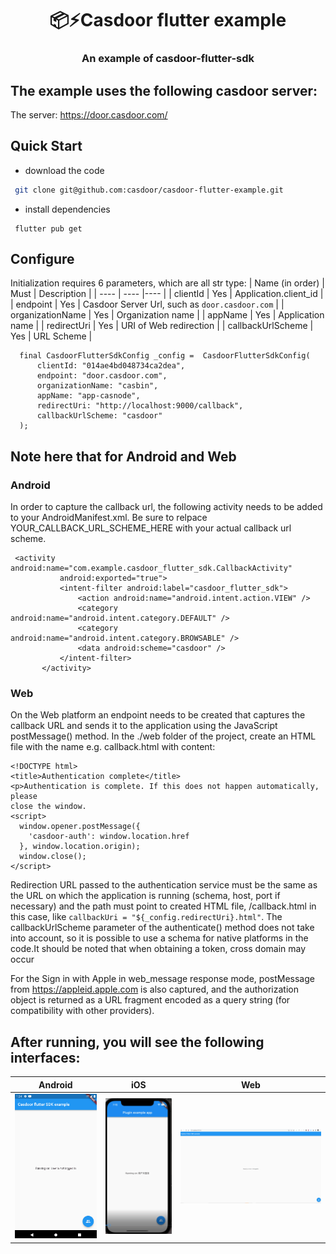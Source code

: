 <h1 align="center" style="border-bottom: none;">📦⚡️Casdoor flutter example</h1>
<h3 align="center">An example of casdoor-flutter-sdk</h3>

## 	The example uses the following casdoor server:

The server: https://door.casdoor.com/

## Quick Start

- download the code

```bash
 git clone git@github.com:casdoor/casdoor-flutter-example.git
```

- install dependencies

```shell
 flutter pub get
```
## Configure
Initialization requires 6 parameters, which are all str type:
|  Name (in order)   | Must  | Description |
|  ----  | ----  |----  |
| clientId  | Yes | Application.client_id |
| endpoint  | Yes | Casdoor Server Url, such as `door.casdoor.com` |
| organizationName  | Yes | Organization name |
| appName  | Yes | Application name |
| redirectUri  | Yes | URI of Web redirection |
| callbackUrlScheme  | Yes | URL Scheme |

```
  final CasdoorFlutterSdkConfig _config =  CasdoorFlutterSdkConfig(
      clientId: "014ae4bd048734ca2dea",
      endpoint: "door.casdoor.com",
      organizationName: "casbin",
      appName: "app-casnode",
      redirectUri: "http://localhost:9000/callback",
      callbackUrlScheme: "casdoor"
  );
```

## Note here that for Android and Web

### Android
In order to capture the callback url, the following activity needs to be added to your AndroidManifest.xml. Be sure to relpace YOUR_CALLBACK_URL_SCHEME_HERE with your actual callback url scheme.
```
 <activity android:name="com.example.casdoor_flutter_sdk.CallbackActivity"
           android:exported="true">
           <intent-filter android:label="casdoor_flutter_sdk">
               <action android:name="android.intent.action.VIEW" />
               <category android:name="android.intent.category.DEFAULT" />
               <category android:name="android.intent.category.BROWSABLE" />
               <data android:scheme="casdoor" />
           </intent-filter>
       </activity>
```

### Web
On the Web platform an endpoint needs to be created that captures the callback URL and sends it to the application using the JavaScript postMessage() method. In the ./web folder of the project, create an HTML file with the name e.g. callback.html with content:

```
<!DOCTYPE html>
<title>Authentication complete</title>
<p>Authentication is complete. If this does not happen automatically, please
close the window.
<script>
  window.opener.postMessage({
    'casdoor-auth': window.location.href
  }, window.location.origin);
  window.close();
</script>

```
Redirection URL passed to the authentication service must be the same as the URL on which the application is running (schema, host, port if necessary) and the path must point to created HTML file, /callback.html in this case, like  `callbackUri = "${_config.redirectUri}.html"`. The callbackUrlScheme parameter of the authenticate() method does not take into account, so it is possible to use a schema for native platforms in the code.It should be noted that when obtaining a token, cross domain may occur

For the Sign in with Apple in web_message response mode, postMessage from https://appleid.apple.com is also captured, and the authorization object is returned as a URL fragment encoded as a query string (for compatibility with other providers).

## After running, you will see the following  interfaces:
|  **Android**   | **iOS**  | **Web** |
|  ----  | ----  |----  |
| ![Android](screen-andriod.gif) |![iOS](screen-ios.gif)  |![Web](screen-web.gif) |
